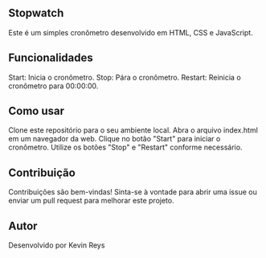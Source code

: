 ## Stopwatch
Este é um simples cronômetro desenvolvido em HTML, CSS e JavaScript.

## Funcionalidades
Start: Inicia o cronômetro.
Stop: Pára o cronômetro.
Restart: Reinicia o cronômetro para 00:00:00.

## Como usar
Clone este repositório para o seu ambiente local.
Abra o arquivo index.html em um navegador da web.
Clique no botão "Start" para iniciar o cronômetro.
Utilize os botões "Stop" e "Restart" conforme necessário.

## Contribuição
Contribuições são bem-vindas! Sinta-se à vontade para abrir uma issue ou enviar um pull request para melhorar este projeto.

## Autor
Desenvolvido por Kevin Reys
